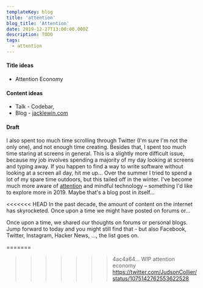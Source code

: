 ```yaml
---
templateKey: blog
title: 'attention'
blog_title: 'Attention'
date: 2019-12-27T13:00:00.000Z
description: TODO
tags:
  - attention
---
```


#### Title ideas

* Attention Economy

#### Content ideas

* Talk - Codebar, 
* Blog - [jacklewin.com](https://jacklewin.com)

#### Draft

I also spent too much time scrolling through Twitter (I'm sure I'm not the only one), and not enough time creating. Besides that, I spent too much time staring at screens in general. This is a slightly more difficult issue, because my job involves spending a majority of my day looking at screens and typing away. If you happen to find a way to write software without looking at a screen all day, hit me up&hellip; Over the summer I tried to spend a lot of my spare time outdoors, but this tailed off in the winter. I've become much more aware of [attention](https://jon.gold/2018/02/exhaust-ports/) and mindful technology &ndash; something I'd like to explore more in 2019. Maybe that's a blog post in itself&hellip;

<<<<<<< HEAD
In the past decade, the amount of content on the internet has skyrocketed. Once upon a time we might have posted on forums or...

Once upon a time, we shared our thoughts on forums or personal blogs. Jump forward to today and you might still find that - but also Facebook, Twitter, Instagram, Hacker News, ..., the list goes on.

=======
>>>>>>> 4ac4a64... WIP attention economy
https://twitter.com/JudsonCollier/status/1075142762553622528
